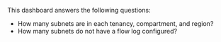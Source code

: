 This dashboard answers the following questions:

- How many subnets are in each tenancy, compartment, and region?
- How many subnets do not have a flow log configured?
